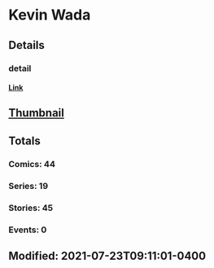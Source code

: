 # Kevin  Wada 
## Details
### detail
#### [Link](http://marvel.com/comics/creators/12339/kevin_wada?utm_campaign=apiRef&utm_source=225578a89fc76f3d20fbffda5d17a88d)
## [Thumbnail](http://i.annihil.us/u/prod/marvel/i/mg/b/40/image_not_available.jpg)
## Totals
### Comics: 44
### Series: 19
### Stories: 45
### Events: 0
## Modified: 2021-07-23T09:11:01-0400